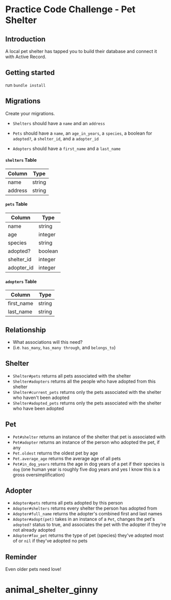 # Practice Code Challenge - Pet Shelter

## Introduction

A local pet shelter has tapped you to build their database and connect it with Active Record.

## Getting started

run `bundle install`

## Migrations

Create your migrations.

- `Shelters` should have a `name` and an `address`

- `Pets` should have a `name`, an `age_in_years`, a `species`, a boolean for `adopted?`, a `shelter_id`, and a `adopter_id`

- `Adopters` should have a `first_name` and a `last_name`

#### `shelters` Table

| Column | Type |
| --- | --- |
| name | string |
| address | string |

#### `pets` Table

| Column | Type |
| --- | --- |
| name | string |
| age | integer |
| species | string |
| adopted? | boolean |
| shelter_id | integer |
| adopter_id | integer |

#### `adopters` Table

| Column | Type |
| --- | --- |
| first_name | string |
| last_name | string |

## Relationship

- What associations will this need?
- (i.e. `has_many`, `has_many through`, and `belongs_to`)

## Shelter

- `Shelter#pets` returns all pets associated with the shelter
- `Shelter#adopters` returns all the people who have adopted from this shelter
- `Shelter#current_pets` returns only the pets associated with the shelter who haven't been adopted
- `Shelter#adopted_pets` returns only the pets associated with the shelter who have been adopted

## Pet

- `Pet#shelter` returns an instance of the shelter that pet is associated with
- `Pet#adopter` returns an instance of the person who adopted the pet, if any
- `Pet.oldest` returns the oldest pet by age
- `Pet.average_age` returns the average age of all pets
- `Pet#in_dog_years` returns the age in dog years of a pet if their species is `dog` (one human year is roughly five dog years and yes I know this is a gross oversimplification)

## Adopter

- `Adopter#pets` returns all pets adopted by this person
- `Adopter#shelters` returns every shelter the person has adopted from
- `Adopter#full_name` returns the adopter's combined first and last names
- `Adopter#adopt(pet)` takes in an instance of a `Pet`, changes the pet's `adopted?` status to true, and associates the pet with the adopter if they're not already adopted
- `Adopter#fav_pet` returns the type of pet (species) they've adopted most of or `nil` if they've adopted no pets

## Reminder

Even older pets need love!
# animal_shelter_ginny
